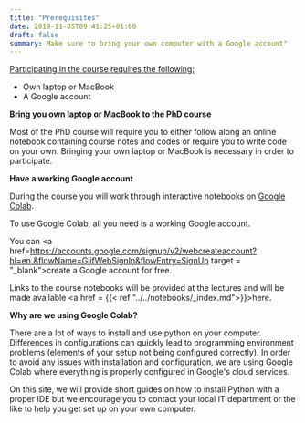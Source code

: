 ```yaml
---
title: "Prerequisites"
date: 2019-11-05T09:41:25+01:00
draft: false
summary: Make sure to bring your own computer with a Google account"
---
```




<u>Participating in the course requires the following:</u>

- Own laptop or MacBook
- A Google account



**Bring you own laptop or MacBook to the PhD course**

Most of the PhD course will require you to either follow along an online notebook containing course notes and codes or require you to write code on your own. Bringing your own laptop or MacBook is necessary in order to participate.



**Have a working Google account**

During the course you will work through interactive notebooks on <a href=http://colab.research.google.com/ target = "_blank">Google Colab</a>.

To use Google Colab, all you need is a working Google account.

You can <a href=https://accounts.google.com/signup/v2/webcreateaccount?hl=en.&flowName=GlifWebSignIn&flowEntry=SignUp target = "_blank">create a Google account for free</a>.

Links to the course notebooks will be provided at the lectures and will be made available <a href = {{< ref "../../notebooks/_index.md">}}>here</a>.



**Why are we using Google Colab?**

There are a lot of ways to install and use python on your computer. Differences in configurations can quickly lead to programming environment problems (elements of your setup not being configured correctly). In order to avoid any issues with installation and configuration, we are using Google Colab where everything is properly configured in Google's cloud services.

On this site, we will provide short guides on how to install Python with a proper IDE but we encourage you to contact your local IT department or the like to help you get set up on your own computer.